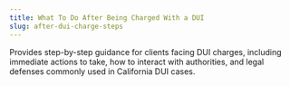 ```yaml
---
title: What To Do After Being Charged With a DUI
slug: after-dui-charge-steps
---
```


Provides step-by-step guidance for clients facing DUI charges, including immediate actions to take, how to interact with authorities, and legal defenses commonly used in California DUI cases.